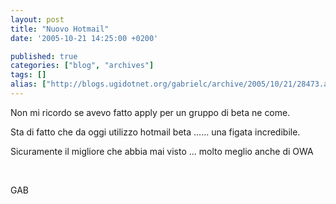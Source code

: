 ```yaml
---
layout: post
title: "Nuovo Hotmail"
date: '2005-10-21 14:25:00 +0200'

published: true
categories: ["blog", "archives"]
tags: []
alias: ["http://blogs.ugidotnet.org/gabrielc/archive/2005/10/21/28473.aspx"]
---
```


<!-- more -->

<P>Non mi ricordo se avevo fatto apply per un gruppo di beta ne come.</P>
<P>Sta di fatto che da oggi utilizzo hotmail beta ...... una figata incredibile.</P>
<P>Sicuramente il migliore che abbia mai visto ... molto meglio anche di OWA</P>
<P>&nbsp;</P>
<P>GAB</P>
